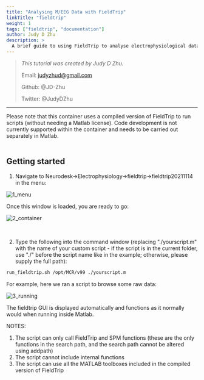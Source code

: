 ```yaml
---
title: "Analysing M/EEG Data with FieldTrip"
linkTitle: "fieldtrip"
weight: 1
tags: ["fieldtrip", "documentation"]
author: Judy D Zhu
description: > 
  A brief guide to using FieldTrip to analyse electrophysiological data within neurodesk.
---
```



> _This tutorial was created by Judy D Zhu._ 
>
> Email: judyzhud@gmail.com
>
> Github: @JD-Zhu
>
> Twitter: @JudyDZhu

---

Please note that this container uses a compiled version of FieldTrip to run scripts (without needing a Matlab license). Code development is not currently supported within the container and needs to be carried out separately in Matlab.  
<br/>

## Getting started

1. Navigate to Neurodesk->Electrophysiology->fieldtrip->fieldtrip20211114 in the menu:

![1_menu](/fieldtrip/1_menu.png '1_menu')

Once this window is loaded, you are ready to go:

![2_container](/fieldtrip/2_container.PNG '2_container')

<br/>

2. Type the following into the command window (replacing "./yourscript.m" with the name of your custom script - if the script is in the current folder, use "./" before the script name like in the example; otherwise, please supply the full path):
```bash
run_fieldtrip.sh /opt/MCR/v99 ./yourscript.m
```
For example, here we ran a script to browse some raw data:

![3_running](/fieldtrip/3_running.PNG '3_running')

The fieldtrip GUI is displayed automatically and functions as it normally would when running inside Matlab.

NOTES:
1. The script can only call FieldTrip and SPM functions (these are the only functions in the search path, and the search path cannot be altered using addpath)
2. The script cannot include internal functions
3. The script can use all the MATLAB toolboxes included in the compiled version of FieldTrip
